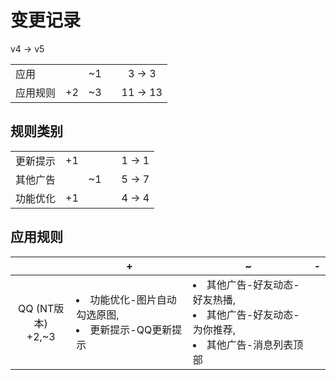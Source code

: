 # 变更记录

v4 -> v5

||||||
|-|:-:|:-:|:-:|:-:|
|应用||~1||3 -> 3|
|应用规则|+2|~3||11 -> 13|

## 规则类别

||||||
|-|:-:|:-:|:-:|:-:|
|更新提示|+1|||1 -> 1|
|其他广告||~1||5 -> 7|
|功能优化|+1|||4 -> 4|

## 应用规则

||+|~|-|
|:-:|-|-|-|
|QQ (NT版本)<br>+2,~3|<li>功能优化-图片自动勾选原图,<li>更新提示-QQ更新提示|<li>其他广告-好友动态-好友热播,<li>其他广告-好友动态-为你推荐,<li>其他广告-消息列表顶部||
